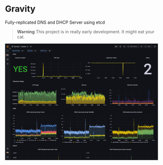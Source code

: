 # Gravity

Fully-replicated DNS and DHCP Server using etcd

> **Warning**
> This project is in really early development. It might eat your cat.

![](./grafana.png)
